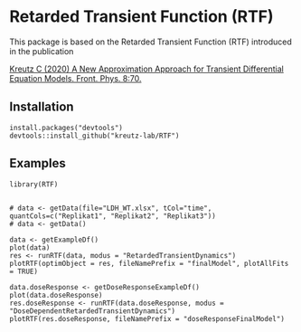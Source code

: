 # Retarded Transient Function (RTF)

This package is based on the Retarded Transient Function (RTF) introduced in the publication 

[Kreutz C (2020) A New Approximation Approach for Transient Differential Equation Models. Front. Phys. 8:70.](https://doi.org/10.3389/fphy.2020.00070)

## Installation
```
install.packages("devtools")
devtools::install_github("kreutz-lab/RTF")
```

## Examples
```
library(RTF)


# data <- getData(file="LDH_WT.xlsx", tCol="time", quantCols=c("Replikat1", "Replikat2", "Replikat3"))
# data <- getData()

data <- getExampleDf()
plot(data)
res <- runRTF(data, modus = "RetardedTransientDynamics")
plotRTF(optimObject = res, fileNamePrefix = "finalModel", plotAllFits = TRUE)

data.doseResponse <- getDoseResponseExampleDf()
plot(data.doseResponse)
res.doseResponse <- runRTF(data.doseResponse, modus = "DoseDependentRetardedTransientDynamics")
plotRTF(res.doseResponse, fileNamePrefix = "doseResponseFinalModel")
```
